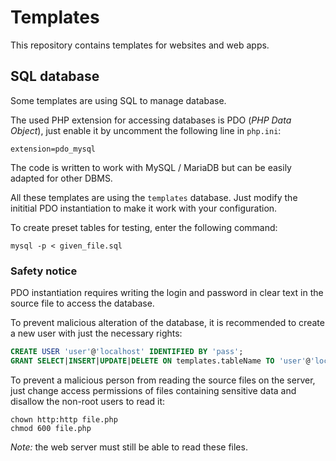 # Templates

This repository contains templates for websites and web apps.

## SQL database

Some templates are using SQL to manage database.

The used PHP extension for accessing databases is PDO (*PHP Data Object*), just enable it by uncomment the following line in `php.ini`:

```
extension=pdo_mysql
```

The code is written to work with MySQL / MariaDB but can be easily adapted for other DBMS.

All these templates are using the `templates` database. Just modify the inititial PDO instantiation to make it work with your configuration.

To create preset tables for testing, enter the following command:

```
mysql -p < given_file.sql
```

### Safety notice

PDO instantiation requires writing the login and password in clear text in the source file to access the database.

To prevent malicious alteration of the database, it is recommended to create a new user with just the necessary rights:

```sql
CREATE USER 'user'@'localhost' IDENTIFIED BY 'pass';
GRANT SELECT|INSERT|UPDATE|DELETE ON templates.tableName TO 'user'@'localhost';
```

To prevent a malicious person from reading the source files on the server, just change access permissions of files containing sensitive data and disallow the non-root users to read it:

```shell
chown http:http file.php
chmod 600 file.php
```

*Note:* the web server must still be able to read these files.
